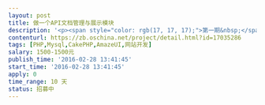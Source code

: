 ```yaml
---                
layout: post       
title: 做一个API文档管理与展示模块           
description: '<p><span style="color: rgb(17, 17, 17);">第一期&nbsp;</span></p><p><span style="color: rgb(17, 17, 17);">1.采用 seevia 开发框架 <a href="http://www.seevia.cn/frameworks" rel="nofollow">http://www.seevia.cn/frameworks</a>&nbsp;</span></p><p><span style="color: rgb(17, 17, 17);">2.后台增加管理功能。编辑项目，分类，接口（请求参数，相应参数，对象）&nbsp;</span></p><p><span style="color: rgb(17, 17, 17);">3.前台 一个项目的显示参考淘宝 <a href="http://open.taobao.com/doc2/api_list.htm" rel="nofollow">http://open.taobao.com/doc2/api_list.htm</a>&nbsp;</span></p><p><span style="color: rgb(17, 17, 17);">第二期&nbsp;</span></p><p><span style="color: rgb(17, 17, 17);">1.增加在线调试界面&nbsp;</span></p><p><span style="color: rgb(17, 17, 17);"><a href="http://open.taobao.com/apitools/apiTools.htm" rel="nofollow">http://open.taobao.com/apitools/apiTools.htm</a>&nbsp;</span></p><p><span style="color: rgb(17, 17, 17);">2.增加示例管理与展示（请求，响应，错误）</span></p>'     
contenturl: https://zb.oschina.net/project/detail.html?id=17035286      
tags: [PHP,Mysql,CakePHP,AmazeUI,网站开发]            
salary: 1500-1500元          
publish_time: '2016-02-28 13:41:45'         
start_time: '2016-02-28 13:41:45'           
apply: 0                   
time_range: 10 天              
status: 招募中                  
---                 
```

